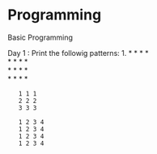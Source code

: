 # Programming
Basic Programming



Day 1 :
    Print the followig patterns:
    1. * * * *       
       * * * *          
       * * * *         
       * * * *
       
       1 1 1
       2 2 2 
       3 3 3
       
       1 2 3 4
       1 2 3 4
       1 2 3 4
       1 2 3 4
